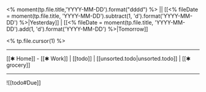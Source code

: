 <% moment(tp.file.title,'YYYY-MM-DD').format("dddd") %> || [[<% fileDate = moment(tp.file.title, 'YYYY-MM-DD').subtract(1, 'd').format('YYYY-MM-DD') %>|Yesterday]] | [[<% fileDate = moment(tp.file.title, 'YYYY-MM-DD').add(1, 'd').format('YYYY-MM-DD') %>|Tomorrow]]

<% tp.file.cursor(1) %>



- - -
[[✱ Home]] - [[✱ Work]] |  [[todo]]   |   [[unsorted.todo|unsorted.todo]] |  [[✱ grocery]] 
- - -



![[todo#Due]]